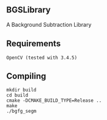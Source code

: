 ## BGSLibrary
A Background Subtraction Library


Requirements
---------

    OpenCV (tested with 3.4.5)


Compiling
---------

    mkdir build
    cd build
    cmake -DCMAKE_BUILD_TYPE=Release ..
    make
    ./bgfg_segm


